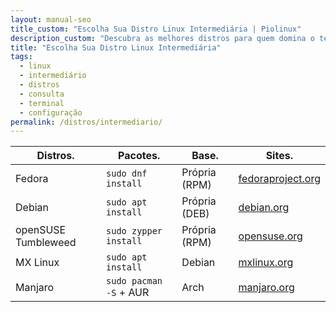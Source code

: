 ```yaml
---
layout: manual-seo
title_custom: "Escolha Sua Distro Linux Intermediária | Piolinux"
description_custom: "Descubra as melhores distros para quem domina o terminal: Fedora, Debian, openSUSE. Mais controle e desempenho!"
title: "Escolha Sua Distro Linux Intermediária"
tags:
  - linux
  - intermediário
  - distros
  - consulta
  - terminal
  - configuração
permalink: /distros/intermediario/
---
```



<section>







  <table class="evergreen-table">
  <thead>
    <tr>
      <th>Distros.</th>
      <th>Pacotes.</th>
      <th>Base.</th>
      <th>Sites.</th>
    </tr>
  </thead>
  <tbody>
    <tr>
      <td data-label="Distros">Fedora</td>
      <td data-label="Pacotes"><code>sudo dnf install</code></td>
      <td data-label="Base">Própria (RPM)</td>
      <td data-label="Site"><a href="https://fedoraproject.org" target="_blank" rel="noopener noreferrer">fedoraproject.org</a></td>
    </tr>
    <tr>
      <td data-label="Distros">Debian</td>
      <td data-label="Pacotes"><code>sudo apt install</code></td>
      <td data-label="Base">Própria (DEB)</td>
      <td data-label="Site"><a href="https://debian.org" target="_blank" rel="noopener noreferrer">debian.org</a></td>
    </tr>
    <tr>
      <td data-label="Distros">openSUSE Tumbleweed</td>
      <td data-label="Pacotes"><code>sudo zypper install</code></td>
      <td data-label="Base">Própria (RPM)</td>
      <td data-label="Site"><a href="https://opensuse.org" target="_blank" rel="noopener noreferrer">opensuse.org</a></td>
    </tr>
    <tr>
      <td data-label="Distros">MX Linux</td>
      <td data-label="Pacotes"><code>sudo apt install</code></td>
      <td data-label="Base">Debian</td>
      <td data-label="Site"><a href="https://mxlinux.org" target="_blank" rel="noopener noreferrer">mxlinux.org</a></td>
    </tr>
    <tr>
      <td data-label="Distros">Manjaro</td>
      <td data-label="Pacotes"><code>sudo pacman -S</code> + AUR</td>
      <td data-label="Base">Arch</td>
      <td data-label="Site"><a href="https://manjaro.org" target="_blank" rel="noopener noreferrer">manjaro.org</a></td>
    </tr>
  </tbody>
</table>



</section>


<script type="application/ld+json">
{
  "@context": "https://schema.org",
  "@type": "Table",
  "name": "Distros Linux para Nível Intermediário",
  "description": "Distribuições para usuários que já conhecem o básico do terminal e querem mais controle, desempenho e customização.",
  "inLanguage": "pt-BR",
  "url": "{{ page.url | absolute_url }}",
  "mainEntityOfPage": {
    "@type": "WebPage",
    "@id": "{{ page.url | absolute_url }}"
  },
  "author": {
    "@type": "Person",
    "name": "Piolinux"
  },
  "publisher": {
    "@type": "Organization",
    "name": "Piolinux",
    "logo": {
      "@type": "ImageObject",
      "url": "https://piolinux.com/logo-512.png",
      "width": 512,
      "height": 512
    }
  },
  "datePublished": "2025-04-05T10:00:00+00:00",
  "dateModified": "{{ page.last_modified_at | date_to_rfc3339 }}"
}
</script>
